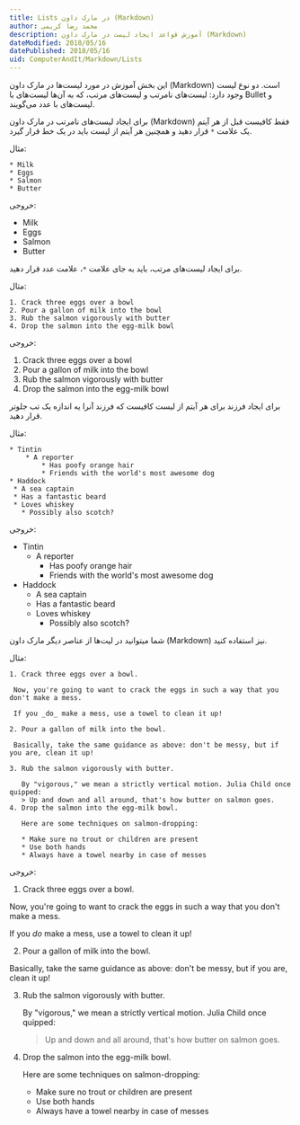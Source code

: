 ```yaml
---
title: Lists در مارک داون (Markdown)  
author: محمد رضا کریمی  
description: آموزش قواعد ایجاد لیست در مارک داون (Markdown)  
dateModified: 2018/05/16  
datePublished: 2018/05/16  
uid: ComputerAndIt/Markdown/Lists  
---
```


این بخش آموزش در مورد لیست‌ها در مارک داون (Markdown) است.
دو نوع لیست وجود دارد: لیست‌های نامرتب و لیست‌های مرتب، که به آن‌ها لیست‌های با Bullet و لیست‌‌های با عدد می‌گویند.

برای ایجاد لیست‌های نامرتب در مارک داون (Markdown) فقط کافیست قبل از هر آیتم یک علامت `*` قرار دهید و همچنین هر آیتم از لیست باید در یک خط قرار گیرد.

مثال:

````
* Milk
* Eggs
* Salmon
* Butter
````

خروجی:

* Milk
* Eggs
* Salmon
* Butter

برای ایجاد لیست‌های مرتب، باید به جای علامت `*`، علامت عدد قرار دهید.

مثال:

```
1. Crack three eggs over a bowl
2. Pour a gallon of milk into the bowl
3. Rub the salmon vigorously with butter
4. Drop the salmon into the egg-milk bowl
```

خروجی:

1. Crack three eggs over a bowl
2. Pour a gallon of milk into the bowl
3. Rub the salmon vigorously with butter
4. Drop the salmon into the egg-milk bowl

برای ایجاد فرزند برای هر آیتم از لیست کافیست که فرزند آنرا یه اندازه یک تب جلوتر قرار دهید.

مثال:

```
* Tintin
    * A reporter
        * Has poofy orange hair
        * Friends with the world's most awesome dog
* Haddock
 * A sea captain
 * Has a fantastic beard
 * Loves whiskey
   * Possibly also scotch?
```

خروجی:

* Tintin
    * A reporter
        * Has poofy orange hair
        * Friends with the world's most awesome dog
* Haddock
    * A sea captain
    * Has a fantastic beard
    * Loves whiskey
        * Possibly also scotch? 

شما میتوانید در لیت‌ها از عناصر دیگر مارک داون (Markdown) نیز استفاده کنید.

مثال:

```
1. Crack three eggs over a bowl.

 Now, you're going to want to crack the eggs in such a way that you don't make a mess.

 If you _do_ make a mess, use a towel to clean it up!

2. Pour a gallon of milk into the bowl.

 Basically, take the same guidance as above: don't be messy, but if you are, clean it up!

3. Rub the salmon vigorously with butter.

   By "vigorous," we mean a strictly vertical motion. Julia Child once quipped:
   > Up and down and all around, that's how butter on salmon goes.
4. Drop the salmon into the egg-milk bowl.

   Here are some techniques on salmon-dropping:

   * Make sure no trout or children are present
   * Use both hands
   * Always have a towel nearby in case of messes
```

خروجی:

1. Crack three eggs over a bowl.

 Now, you're going to want to crack the eggs in such a way that you don't make a mess.

 If you _do_ make a mess, use a towel to clean it up!

2. Pour a gallon of milk into the bowl.

 Basically, take the same guidance as above: don't be messy, but if you are, clean it up!

3. Rub the salmon vigorously with butter.

   By "vigorous," we mean a strictly vertical motion. Julia Child once quipped:
   > Up and down and all around, that's how butter on salmon goes.
4. Drop the salmon into the egg-milk bowl.

   Here are some techniques on salmon-dropping:

   * Make sure no trout or children are present
   * Use both hands
   * Always have a towel nearby in case of messes

